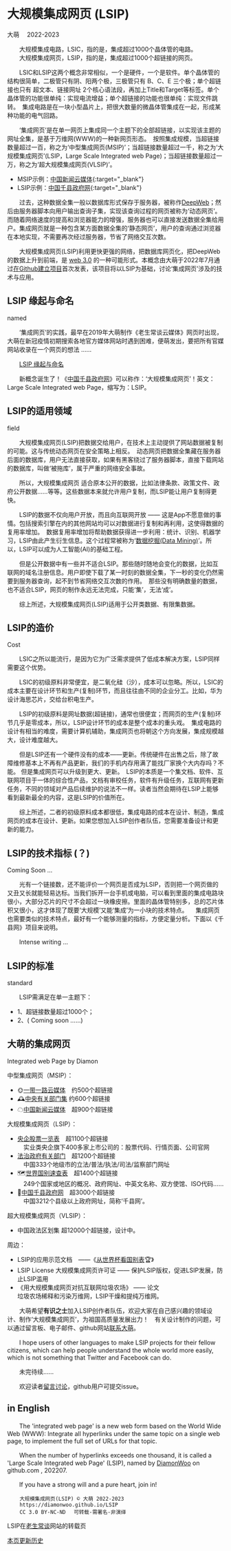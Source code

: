 大规模集成网页 (LSIP)
=====================
大萌　		2022-2023

　　大规模集成电路，LSIC，指的是，集成超过1000个晶体管的电路。  
　　大规模集成网页，LSIP，指的是，集成超过1000个超链接的网页。  

　　LSIC和LSIP这两个概念非常相似，一个是硬件，一个是软件。单个晶体管的结构很简单，二极管只有阴、阳两个极，三极管只有 B、C、E 三个极；单个超链接也只有 超文本、链接网址 2个核心语法段，再加上Title和Target等标签。单个晶体管的功能很单纯：实现电流增益；单个超链接的功能也很单纯：实现文件跳转。　集成电路是在一块小型晶片上，把很大数量的微晶体管集成在一起，形成某种功能的电气回路。

　　‘集成网页’是在单一网页上集成同一个主题下的全部超链接，以实现该主题的网址全集，是基于万维网(WWW)的一种新网页形态。　按照集成规模，当超链接数量超过一百，称之为‘中型集成网页(MSIP)’；当超链接数量超过一千，称之为‘大规模集成网页’(LSIP，Large Scale Integrated web Page)；当超链接数量超过一万，称之为‘超大规模集成网页(VLSIP)’。

+	MSIP示例：[中国新闻云媒体](https://LaoSheng.top/fly){:target="_blank"}
+	LSIP示例：[中国千县政府网](https://LaoSheng.top/qianxian){:target="_blank"}

　　过去，这种数据全集一般以数据库形式保存于服务器，被称作[DeepWeb](https://www.oalib.com/search?type=0&oldType=0&kw=deepweb&searchField=All)；然后由服务器脚本向用户输出查询子集，实现该查询过程的网页被称为‘动态网页’。　而随着网络速度的提高和浏览器能力的增强，服务器也可以直接发送数据全集给用户。集成网页就是一种包含某方面数据全集的‘静态网页’，用户的查询通过浏览器在本地实现，不需要再次经过服务器，节省了网络交互次数。

　　大规模集成网页(LSIP)利用更快更强的网络，把数据库网页化，把DeepWeb的数据上升到前端，是 [web 3.0](https://cn.bing.com/search?q=web+3.0) 的一种可能形式。本概念由大萌于2022年7月通过[在Github建立项目](https://diamonwoo.github.io/LSIP/)首次发表，该项目将以LSIP为基础，讨论‘集成网页’涉及的技术与应用。


LSIP 缘起与命名
--------------
named

　　‘集成网页’的实践，最早在2019年大萌制作《老生常谈云媒体》网页时出现，大萌在新冠疫情初期搜索各地官方媒体网站时遇到困难，便萌发出，要把所有官媒网站收录在一个网页的想法 ……

　　[LSIP 缘起与命名](named)

　　新概念诞生了！《[中国千县政府网](https://LaoSheng.top/qianxian)》可以称作：‘大规模集成网页’！英文：Large Scale Integrated web Page，缩写为：LSIP。


LSIP的适用领域
-------------
field

　　大规模集成网页(LSIP)把数据交给用户，在技术上主动提供了网站数据被复制的可能。这与传统动态网页在安全策略上相反。　动态网页把数据全集藏在服务器后面的数据库，用户无法直接获取，如果有黑客绕过了服务器脚本，直接下载网站的数据库，叫做‘被拖库’，属于严重的网络安全事故。　

　　所以，大规模集成网页 适合原本公开的数据，比如法律条款、政策文件、政府公开数据……等等。这些数据本来就允许用户复制，而LSIP能让用户复制得更快。

　　LSIP的数据不仅向用户开放，而且向互联网开放 —— 这是App不愿意做的事情。包括搜索引擎在内的其他网站均可以对数据进行复制和再利用，这使得数据的复用率增加。　数据复用率增加将帮助数据获得进一步利用：统计、识别、机器学习，LSIP由此产生衍生信息。这个过程常被称为‘[数据挖掘(Data Mining)](https://www.zhihu.com/topic/19553534/hot)’。所以，LSIP可以成为人工智能(AI)的基础工程。

　　但是公开数据中有一些并不适合LSIP。那些随时随地会变化的数据，比如互联网的域名注册信息。用户即使下载了某一时刻的数据全集，下一秒的变化仍然需要到服务器查询，起不到节省网络交互次数的作用。　那些没有明确数量的数据，也不适合LSIP，网页的制作永远无法完成，只能‘集’，无法‘成’。

　　综上所述，大规模集成网页(LSIP)适用于公开类数据、有限集数据。


LSIP的造价
----------
Cost

　　LSIC之所以能流行，是因为它为广泛需求提供了低成本解决方案，LSIP同样需要这个优势。

　　LSIC的初级原料非常便宜，是二氧化硅（沙），成本可以忽略。所以，LSIC的成本主要在设计环节和生产(复制)环节，而且往往由不同的企业分工。比如，华为设计海思芯片，交给台积电生产。

　　LSIP的初级原料是网址数据(超链接)，通常也很便宜；而网页的生产(复制)环节几乎是零成本，所以，LSIP设计环节的成本是整个成本的重头戏。　集成电路的设计有相当的难度，需要计算机辅助，集成网页也将朝这个方向发展，集成规模越大，设计难度越大。

　　但是LSIP还有一个硬件没有的成本——更新。传统硬件在出售之后，除了故障维修基本上不再有产品更新，我们的手机内存用满了能找厂家换个大内存吗？不能。 但是集成网页可以升级到更大、更新。　LSIP的本质是一个集文档、软件、互联网项目于一体的综合性产品，文档有审校任务，软件有升级任务，互联网有更新任务，不同的领域对产品后续维护的说法不一样。读者当然会期待在LSIP上能够看到最新最全的内容，这是LSIP的价值所在。

　　综上所述，二者的初级原料成本都很低，集成电路的成本在设计、制造，集成网页的成本在设计、更新。如果您想加入LSIP创作者队伍，您需要准备设计和更新的能力。



LSIP的技术指标 (？)
------------------
Coming Soon ...

　　光有一个链接数，还不能评价一个网页是否成为LSIP，否则把一个网页做的又丑又长就能轻易达标。当我们拆开一台手机或电脑，可以看到里面的集成电路块很小，大部分芯片的尺寸不会超过一块橡皮擦。里面的晶体管特别多，总的芯片体积又很小，这才体现了既要‘大规模’又能‘集成’为一小块的技术特点。 　集成网页也需要类似的技术特点，最好有一个能够测量的指标，方便定量分析。下面以《千县网》项目来说明。

　　Intense writing ...



LSIP的标准
----------
standard

　　LSIP需满足在单一主题下：
+	1、超链接数量超过1000个；
+	2、( Coming soon ……)




大萌的集成网页
--------------
Integrated web Page by Diamon

中型集成网页（MSIP）：

+	🌞[一带一路云媒体](https://Laosheng.Top/ydyl/)　约500个超链接
+	🕰[中央有关部门集](https://Laosheng.top/fuwu/zhongyang)	约600个超链接
+	☁[中国新闻云媒体](https://laosheng.top/fly)　超900个超链接

大规模集成网页（LSIP）：

+	[央企股票一览表](https://Laosheng.top/fuwu/yangqi)　超1100个超链接  
	　实业类央企旗下400多家上市公司的：股票代码、行情页面、公司官网
+	[法治政府有关部门](https://Laosheng.top/fuwu/fazhi)　超1200个超链接  
	　中国333个地级市的立法/普法/执法/司法/监察部门网址
+	🗺[世界国别速查表](https://Laosheng.top/ydyl/nations)　超1400个超链接  
	　249个国家或地区的概况、政府网址、中英文名称、双方使馆、ISO代码……
+	📑[中国千县政府网](https://Laosheng.top/fuwu/qianxian)　超3000个超链接  
	　中国3212个县级以上政府网址，简称‘千县网’。

超大规模集成网页（VLSIP）：

+	中国政法区划集	超12000个超链接，设计中。

周边：

+	LSIP的应用示范文档　——《[从世界杯看国别表](https://laosheng.top/broad/2022/worldcup)🏆》
+	LSIP License 大规模集成网页许可证 —— 保护LSIP版权，促进LSIP发展，防止LSIP滥用
+	《用大规模集成网页对抗互联网垃圾农场》	—— 论文  
	垃圾农场稀释和污染万维网，LSIP干燥和提纯万维网。


　　大萌希望**有识之士**加入LSIP创作者队伍，欢迎大家在自己感兴趣的领域设计、制作‘大规模集成网页’，为祖国高质量发展出力！　有关设计制作的问题，可以通过留言板、电子邮件、github网站[联系大萌](https://laosheng.top/author/helpme.txt)。

　　I hope users of other languages to make LSIP projects for their fellow citizens, which can help people understand the whole world more easily, which is not something that Twitter and Facebook can do.


　　未完待续……


　　欢迎读者[留言讨论](https://xoyondo.com/mb/yY8PqZMjKUgdcpn)，github用户可提交issue。


in English
----------

　　The 'integrated web page' is a new web form based on the World Wide Web (WWW):
Integrate all hyperlinks under the same topic on a single web page, to implement the full set of URLs for that topic.

　　When the number of hyperlinks exceeds one thousand, it is called a 'Large Scale Integrated  web Page' (LSIP), named by [DiamonWoo](https://diamonwoo.github.io/LSIP/) on github.com , 202207.

　　If you have a strong will and a pure heart, join in!

```
	大规模集成网页(LSIP) © 大萌 2022-2023
	https://diamonwoo.github.io/LSIP
	CC 3.0 BY-NC-ND 　可转载-需署名-非演绎
```

LSIP在[老生常谈](https://laosheng.top/yan/LSIP)网站的转载页

[本页更新历史](https://github.com/DiamonWoo/LSIP/commits/)
